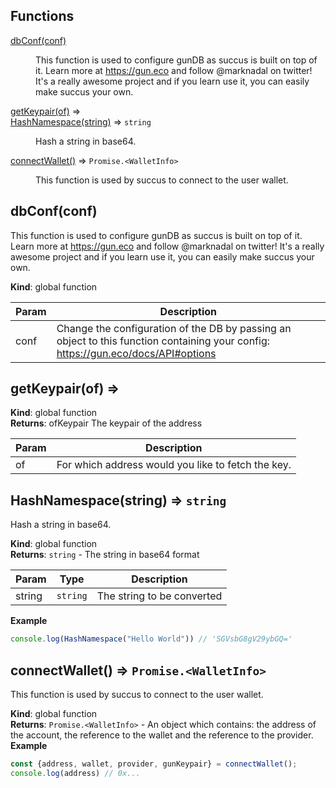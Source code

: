 ## Functions

<dl>
<dt><a href="#dbConf">dbConf(conf)</a></dt>
<dd><p>This function is used to configure gunDB as succus is built on top of it. Learn more at <a href="https://gun.eco">https://gun.eco</a> and follow @marknadal on twitter! It&#39;s a really awesome project and if you learn use it, you can easily make succus your own.</p>
</dd>
<dt><a href="#getKeypair">getKeypair(of)</a> ⇒</dt>
<dd></dd>
<dt><a href="#HashNamespace">HashNamespace(string)</a> ⇒ <code>string</code></dt>
<dd><p>Hash a string in base64.</p>
</dd>
<dt><a href="#connectWallet">connectWallet()</a> ⇒ <code>Promise.&lt;WalletInfo&gt;</code></dt>
<dd><p>This function is used by succus to connect to the user wallet.</p>
</dd>
</dl>

<a name="dbConf"></a>

## dbConf(conf)
This function is used to configure gunDB as succus is built on top of it. Learn more at https://gun.eco and follow @marknadal on twitter! It's a really awesome project and if you learn use it, you can easily make succus your own.

**Kind**: global function  

| Param | Description |
| --- | --- |
| conf | Change the configuration of the DB by passing an object to this function containing your config: https://gun.eco/docs/API#options |

<a name="getKeypair"></a>

## getKeypair(of) ⇒
**Kind**: global function  
**Returns**: ofKeypair The keypair of the address  

| Param | Description |
| --- | --- |
| of | For which address would you like to fetch the key. |

<a name="HashNamespace"></a>

## HashNamespace(string) ⇒ <code>string</code>
Hash a string in base64.

**Kind**: global function  
**Returns**: <code>string</code> - The string in base64 format  

| Param | Type | Description |
| --- | --- | --- |
| string | <code>string</code> | The string to be converted |

**Example**  
```js
console.log(HashNamespace("Hello World")) // 'SGVsbG8gV29ybGQ='
```
<a name="connectWallet"></a>

## connectWallet() ⇒ <code>Promise.&lt;WalletInfo&gt;</code>
This function is used by succus to connect to the user wallet.

**Kind**: global function  
**Returns**: <code>Promise.&lt;WalletInfo&gt;</code> - An object which contains: the address of the account, the reference to the wallet and the reference to the provider.  
**Example**  
```js
const {address, wallet, provider, gunKeypair} = connectWallet();
console.log(address) // 0x...
```
